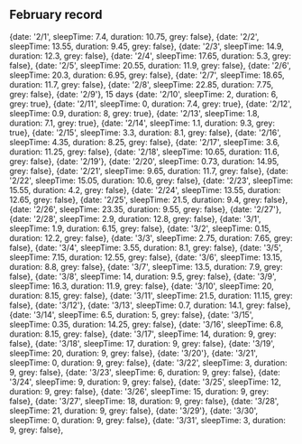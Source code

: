 ## February record

  
{date: '2/1', sleepTime: 7.4, duration: 10.75, grey: false}, 
{date: '2/2', sleepTime: 13.55, duration: 9.45, grey: false}, 
{date: '2/3', sleepTime: 14.9, duration: 12.3, grey: false}, 
{date: '2/4', sleepTime: 17.65, duration: 5.3, grey: false}, 
{date: '2/5', sleepTime: 20.55, duration: 11.9, grey: false}, 
{date: '2/6', sleepTime: 20.3, duration: 6.95, grey: false}, 
{date: '2/7', sleepTime: 18.65, duration: 11.7, grey: false}, 
{date: '2/8', sleepTime: 22.85, duration: 7.75, grey: false}, 
{date: '2/9'}, 15 days 
{date: '2/10', sleepTime: 2, duration: 6, grey: true}, 
{date: '2/11', sleepTime: 0, duration: 7.4, grey: true}, 
{date: '2/12', sleepTime: 0.9, duration: 8, grey: true}, 
{date: '2/13', sleepTime: 1.8, duration: 7.1, grey: true},
{date: '2/14', sleepTime: 1.1, duration: 9.3, grey: true}, 
{date: '2/15', sleepTime: 3.3, duration: 8.1, grey: false}, 
{date: '2/16', sleepTime: 4.35, duration: 8.25, grey: false}, 
{date: '2/17', sleepTime: 3.6, duration: 11.25, grey: false}, 
{date: '2/18', sleepTime: 10.65, duration: 11.6, grey: false}, 
{date: '2/19'}, 
{date: '2/20', sleepTime: 0.73, duration: 14.95, grey: false}, 
{date: '2/21', sleepTime: 9.65, duration: 11.7, grey: false}, 
{date: '2/22', sleepTime: 15.05, duration: 10.6, grey: false}, 
{date: '2/23', sleepTime: 15.55, duration: 4.2, grey: false}, 
{date: '2/24', sleepTime: 13.55, duration: 12.65, grey: false}, 
{date: '2/25', sleepTime: 21.5, duration: 9.4, grey: false},
{date: '2/26', sleepTime: 23.35, duration: 9.55, grey: false}, 
{date: '2/27'}, {date: '2/28', sleepTime: 2.9, duration: 12.8, grey: false}, 
{date: '3/1', sleepTime: 1.9, duration: 6.15, grey: false}, 
{date: '3/2', sleepTime: 0.15, duration: 12.2, grey: false}, 
{date: '3/3', sleepTime: 2.75, duration: 7.65, grey: false}, 
{date: '3/4', sleepTime: 3.55, duration: 8.1, grey: false}, 
{date: '3/5', sleepTime: 7.15, duration: 12.55, grey: false}, 
{date: '3/6', sleepTime: 13.15, duration: 8.8, grey: false}, 
{date: '3/7', sleepTime: 13.5, duration: 7.9, grey: false}, 
{date: '3/8', sleepTime: 14, duration: 9.5, grey: false}, 
{date: '3/9', sleepTime: 16.3, duration: 11.9, grey: false},
{date: '3/10', sleepTime: 20, duration: 8.15, grey: false}, 
{date: '3/11', sleepTime: 21.5, duration: 11.15, grey: false}, 
{date: '3/12'}, 
{date: '3/13', sleepTime: 0.7, duration: 14.1, grey: false}, 
{date: '3/14', sleepTime: 6.5, duration: 5, grey: false}, 
{date: '3/15', sleepTime: 0.35, duration: 14.25, grey: false}, 
{date: '3/16', sleepTime: 6.8, duration: 8.15, grey: false}, 
{date: '3/17', sleepTime: 14, duration: 9, grey: false}, 
{date: '3/18', sleepTime: 17, duration: 9, grey: false}, 
{date: '3/19', sleepTime: 20, duration: 9, grey: false}, 
{date: '3/20'}, 
{date: '3/21', sleepTime: 0, duration: 9, grey: false}, 
{date: '3/22', sleepTime: 3, duration: 9, grey: false}, 
{date: '3/23', sleepTime: 6, duration: 9, grey: false}, 
{date: '3/24', sleepTime: 9, duration: 9, grey: false}, 
{date: '3/25', sleepTime: 12, duration: 9, grey: false},
{date: '3/26', sleepTime: 15, duration: 9, grey: false}, 
{date: '3/27', sleepTime: 18, duration: 9, grey: false}, 
{date: '3/28', sleepTime: 21, duration: 9, grey: false}, 
{date: '3/29'}, 
{date: '3/30', sleepTime: 0, duration: 9, grey: false}, 
{date: '3/31', sleepTime: 3, duration: 9, grey: false},